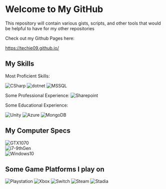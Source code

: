 # Welcome to My GitHub

This repository will contain various gists, scripts, and other tools that would be helpful to have for my other repositories

Check out my Github Pages here:

https://techie09.github.io/


## My Skills

Most Proficient Skills:

![CSharp](https://img.shields.io/badge/C%23-239120?style=for-the-badge&logo=c-sharp&logoColor=white) ![dotnet](https://img.shields.io/badge/.NET-5C2D91?style=for-the-badge&logo=.net&logoColor=white) ![MSSQL](https://img.shields.io/badge/MSSQL_Server-CC2927?style=for-the-badge&logo=microsoft-sql-server&logoColor=white)

Some Professional Experience:
![Sharepoint](https://img.shields.io/badge/Microsoft_SharePoint-0078D4?style=for-the-badge&logo=microsoft-sharepoint&logoColor=white)

Some Educational Experience:

![Unity](https://img.shields.io/badge/Unity-100000?style=for-the-badge&logo=unity&logoColor=white) ![Azure](https://img.shields.io/badge/Azure-0089D6?style=for-the-badge&logo=microsoft-azure&logoColor=white) ![MongoDB](https://img.shields.io/badge/MongoDB-4EA94B?style=for-the-badge&logo=mongodb&logoColor=white)

## My Computer Specs

![GTX1070](https://img.shields.io/badge/NVIDIA-GTX1070-76B900?style=for-the-badge&logo=nvidia&logoColor=white)  
![i7-9thGen](https://img.shields.io/badge/Intel-Core_i7_9th-0071C5?style=for-the-badge&logo=intel&logoColor=white)  
![Windows10](	https://img.shields.io/badge/Windows-10%20Pro-0078D6?style=for-the-badge&logo=windows&logoColor=white)

## Some Game Platforms I play on

![Playstation](	https://img.shields.io/badge/PlayStation-003791?style=for-the-badge&logo=playstation&logoColor=white) ![Xbox](https://img.shields.io/badge/Xbox-107C10?style=for-the-badge&logo=xbox&logoColor=white) ![Switch](https://img.shields.io/badge/Switch-E60012?style=for-the-badge&logo=nintendo-switch&logoColor=white) ![Steam](	https://img.shields.io/badge/Steam-000000?style=for-the-badge&logo=steam&logoColor=white) ![Stadia](https://img.shields.io/badge/Stadia-CD2640?style=for-the-badge&logo=stadia&logoColor=white)
